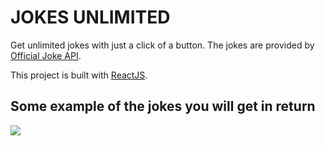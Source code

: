 # JOKES UNLIMITED

Get unlimited jokes with just a click of a button. The jokes are provided by [Official Joke API](https://github.com/15Dkatz/official_joke_api).


This project is built with [ReactJS](https://github.com/facebook/create-react-app).

## Some example of the jokes you will get in return

![](/screenshot/ss.png)